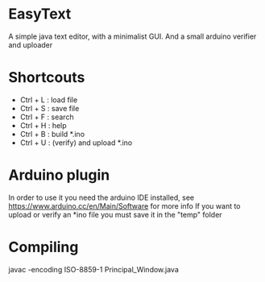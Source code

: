 # EasyText
A simple java text editor, with a minimalist GUI. And a small arduino verifier and uploader

# Shortcouts

* Ctrl + L : load file
* Ctrl + S : save file
* Ctrl + F : search
* Ctrl + H : help
* Ctrl + B : build *.ino
* Ctrl + U : (verify) and upload *.ino

# Arduino plugin

In order to use it you need the arduino IDE installed, see https://www.arduino.cc/en/Main/Software for more info
If you want to upload or verify an *ino file you must save it in the "temp" folder

# Compiling
javac -encoding ISO-8859-1 Principal_Window.java 
